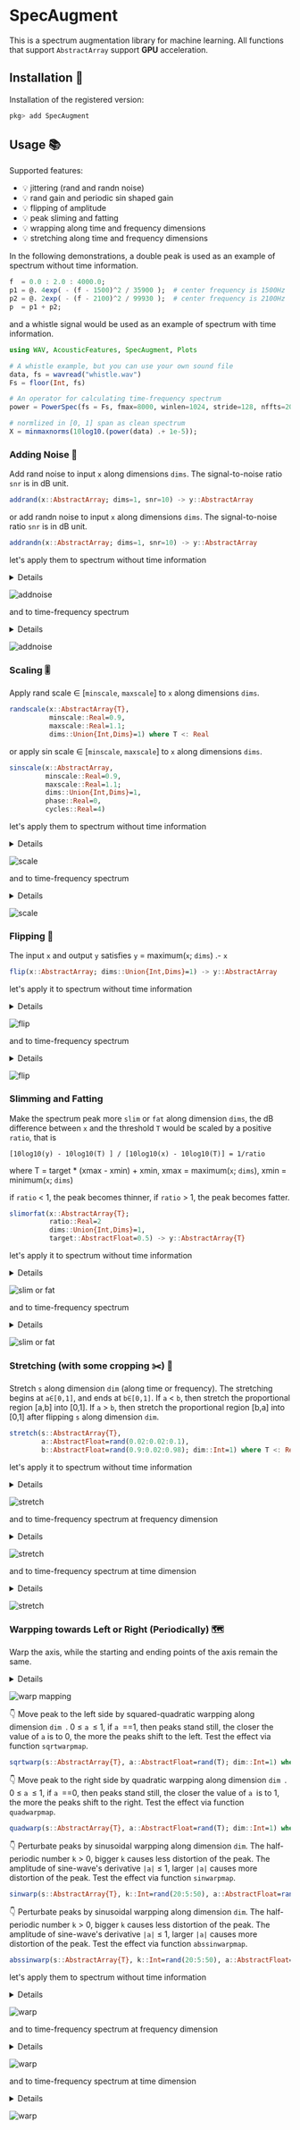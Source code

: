 # SpecAugment

This is a spectrum augmentation library for machine learning. All functions that support `AbstractArray` support **GPU** acceleration.

## Installation 💾

Installation of the registered version:

```julia
pkg> add SpecAugment
```

## Usage 📚

Supported features:

+ 💡 jittering (rand and randn noise)
+ 💡 rand gain and periodic sin shaped gain
+ 💡 flipping of amplitude
+ 💡 peak sliming and fatting
+ 💡 wrapping along time and frequency dimensions
+ 💡 stretching along time and frequency dimensions

In the following demonstrations, a double peak is used as an example of spectrum without time information.

```julia
f  = 0.0 : 2.0 : 4000.0;
p1 = @. 4exp( - (f - 1500)^2 / 35900 );  # center frequency is 1500Hz
p2 = @. 2exp( - (f - 2100)^2 / 99930 );  # center frequency is 2100Hz
p  = p1 + p2;
```

and a whistle signal would be used as an example of spectrum with time information.

```julia
using WAV, AcousticFeatures, SpecAugment, Plots

# A whistle example, but you can use your own sound file
data, fs = wavread("whistle.wav")
Fs = floor(Int, fs)

# An operator for calculating time-frequency spectrum
power = PowerSpec(fs = Fs, fmax=8000, winlen=1024, stride=128, nffts=2048, donorm=true, type=Vector{Float64});

# normlized in [0, 1] span as clean spectrum
X = minmaxnorms(10log10.(power(data) .+ 1e-5));
```

### Adding Noise 🎲

Add rand noise to input `x` along dimensions `dims`. The signal-to-noise ratio `snr` is in dB unit.

```julia
addrand(x::AbstractArray; dims=1, snr=10) -> y::AbstractArray
```

or add randn noise to input `x` along dimensions `dims`. The signal-to-noise ratio `snr` is in dB unit.

```julia
addrandn(x::AbstractArray; dims=1, snr=10) -> y::AbstractArray
```

let's apply them to spectrum without time information

<details>

```julia
prand = addrand(p, dims=1, snr=5);
prandn = addrandn(p, dims=1, snr=1);
plot(f, p, label="clean", fg_legend = :transparent, ylims=(-0.1, 5)); 
plot!(f, prand, label="5dB rand", framestyle=:zerolines); 
plot!(f, prandn, label="1dB randn", xlabel="frequency Hz")
```

</details>

![addnoise](./images/addnoise.png)

and to time-frequency spectrum

<details>

```julia
Xrand  = addrand(X, dims=(1,2), snr=-5);
Xrandn = addrandn(X, dims=(1,2), snr=-8);
heatmap(hcat(X, ones(1024,1), Xrand, ones(1024,1), Xrandn), ticks=nothing)
annotate!(125,     900, "clean",      :white)
annotate!(125+250, 900, "-5dB rand",  :white)
annotate!(125+500, 900, "-8dB randn", :white)
```

</details>

![addnoise](./images/addnoise-tf.png)

### Scaling 🎚️

Apply rand scale ∈ [`minscale`, `maxscale`] to `x` along dimensions `dims`.

```julia
randscale(x::AbstractArray{T},
          minscale::Real=0.9,
          maxscale::Real=1.1;
          dims::Union{Int,Dims}=1) where T <: Real
```

or apply sin scale ∈ [`minscale`, `maxscale`] to `x` along dimensions `dims`.

```julia
sinscale(x::AbstractArray,
         minscale::Real=0.9,
         maxscale::Real=1.1;
         dims::Union{Int,Dims}=1,
         phase::Real=0,
         cycles::Real=4)
```

let's apply them to spectrum without time information

<details>

```julia
prand = randscale(p, 0.8, 1.2, dims=1);
psin = sinscale(p, 0.7, 1.3, dims=1);
plot(f, p, label="clean", fg_legend = :transparent, ylims=(-0.1, 5)); 
plot!(f, prand, label="randscale", framestyle=:zerolines); 
plot!(f, psin, label="sinscale", xlabel="frequency Hz")
```

</details>

![scale](./images/scale-noise-sin.png)

and to time-frequency spectrum

<details>

```julia
Xrand = randscale(X, 0.2, 1.5, dims=(1,2));
Xsin = sinscale(X, 0.3, 1.6, dims=(1,2));
heatmap(hcat(X, ones(1024,1), Xrand, ones(1024,1), Xsin), ticks=nothing)
annotate!(125,     900, "clean",      :white)
annotate!(125+250, 900, "randscale",  :white)
annotate!(125+500, 900, "sinscale",   :white)
```

</details>

![scale](./images/scale-noise-sin-tf.png)

### Flipping 🤸

The input `x` and output `y` satisfies `y` = maximum(`x`; `dims`) .- `x`

```julia
flip(x::AbstractArray; dims::Union{Int,Dims}=1) -> y::AbstractArray
```

let's apply it to spectrum without time information

<details>

```julia
pflip = flip(p, dims=1);
plot(f, p, label="clean", fg_legend = :transparent, ylims=(-0.1, 5)); 
plot!(f, pflip, label="flipped", framestyle=:zerolines)
```

</details>

![flip](./images/flipped.png)

and to time-frequency spectrum

<details>

```julia
Xflip = flip(X, dims=(1,2));
heatmap(hcat(X, ones(1024,1), Xflip))
annotate!(125,     900, "clean",   :white)
annotate!(125+250, 900, "flipped", :black)
```

</details>

![flip](./images/flipped-tf.png)

### Slimming and Fatting

Make the spectrum peak more `slim` or `fat` along dimension `dims`, the dB difference between `x` and the threshold `T` would be scaled by a positive `ratio`, that is

    [10log10(y) - 10log10(T) ] / [10log10(x) - 10log10(T)] = 1/ratio

where T = target * (xmax - xmin) + xmin,   xmax = maximum(`x`; `dims`),  xmin = minimum(`x`; `dims`)

if  `ratio` < 1,  the peak becomes thinner,
if  `ratio` > 1,  the peak becomes fatter.

```julia
slimorfat(x::AbstractArray{T};
          ratio::Real=2
          dims::Union{Int,Dims}=1,
          target::AbstractFloat=0.5) -> y::AbstractArray{T}
```

let's apply it to spectrum without time information

<details>

```julia
pslim = slimorfat(p, ratio=0.7);
pfatt = slimorfat(p, ratio=2);
plot(f, p, label="clean", fg_legend = :transparent, linewidth=2); 
plot!(f, pslim, label="slim", framestyle=:zerolines); 
plot!(f, pfatt, label="fat", xlabel="frequency Hz")
```

</details>

![slim or fat](./images/slimorfat.png)

and to time-frequency spectrum

<details>

```julia
Xslim = slimorfat(X, dims=(1,2), ratio=0.8);
Xfatt = slimorfat(X, dims=(1,2), ratio=4);
heatmap(hcat(X, ones(1024,1), Xslim, ones(1024,1), Xfatt), ticks=nothing)
annotate!(125,     900, "clean", :white)
annotate!(125+250, 900, "slim",  :white)
annotate!(125+500, 900, "fat",   :white)
```

</details>

![slim or fat](./images/slimorfat-tf.png)

### Stretching (with some cropping ✂️) 🐛

Stretch `s` along dimension `dim` (along time or frequency). The stretching begins at `a∈[0,1]`, and ends at `b∈[0,1]`. If `a` < `b`, then stretch the proportional region [a,b] into [0,1]. If `a` > `b`, then stretch the proportional region [b,a] into [0,1] after flipping `s` along dimension `dim`.

```julia
stretch(s::AbstractArray{T},
        a::AbstractFloat=rand(0.02:0.02:0.1),
        b::AbstractFloat=rand(0.9:0.02:0.98); dim::Int=1) where T <: Real
```

let's apply it to spectrum without time information

<details>


```julia
pstretch1 = stretch(p, 0.2, 0.7, dim=1);
pstretch2 = stretch(p, 0.7, 0.2, dim=1);
plt1=plot(f, p, label="clean", fg_legend = :transparent); 
plot!(f, pstretch1, label="stretched", framestyle=:zerolines)
plt2=plot(f, p, label="clean", fg_legend = :transparent); 
plot!(f, pstretch2, label="stretched", framestyle=:zerolines)
plot(plt1, plt2, layout=(2,1))
```

</details>

![stretch](./images/stretch.png)

and to time-frequency spectrum at frequency dimension

<details>

```julia
Xstretch1 = stretch(X, 0.1, 0.6, dim=1);
Xstretch2 = stretch(X, 0.6, 0.1, dim=1);
heatmap(hcat(X, ones(1024,1), Xstretch1, ones(1024,1), Xstretch2), ticks=nothing)
annotate!(125,     900, "clean",     :white)
annotate!(125+250, 900, "stretched", :white)
annotate!(125+500, 200, "stretched", :white)
```

</details>

![stretch](./images/stretch-f.png)

and to time-frequency spectrum at time dimension

<details>

```julia
Xstretch1 = stretch(X, 0.5, 0.9, dim=2);
Xstretch2 = stretch(X, 0.9, 0.5, dim=2);
heatmap(hcat(X, ones(1024,1), Xstretch1, ones(1024,1), Xstretch2), ticks=nothing)
annotate!(125,     900, "clean",     :white)
annotate!(125+250, 900, "stretched", :white)
annotate!(125+500, 900, "stretched", :white)
```

</details>

![stretch](./images/stretch-t.png)

### Warpping towards Left or Right (Periodically) 🗺️

Warp the axis, while the starting and ending points of the axis remain the same.

<details>

```julia
begin
    oldids, newids = quadwarpmap(0.9, 2560);
    plt1 = plot(oldids, oldids, label="origin mapping");
    plot!(oldids, newids, label="quadwarp mapping")
    xlabel!("input indices");
    ylabel!("output indices")
    # --------------------------------------
    oldids, newids = sqrtwarpmap(0.3, 2560);
    plt2 = plot(oldids, oldids, label="origin mapping");
    plot!(oldids, newids, label="sqrtwarp mapping")
    xlabel!("input indices");
    ylabel!("output indices")
    # --------------------------------------
    oldids, newids = sinwarpmap(4, 0.7, 1024);
    plt3 = plot(oldids, oldids, label="origin mapping");
    plot!(oldids, newids, label="sinwarp mapping")
    xlabel!("input indices");
    ylabel!("output indices")
    # --------------------------------------
    oldids, newids = abssinwarpmap(3, 0.8, 2560);
    plt4 = plot(oldids, oldids, label="origin mapping");
    plot!(oldids, newids, label="abssinwarp mapping")
    xlabel!("input indices");
    ylabel!("output indices")
    # --------------------------------------
    plot(plt1, plt2, plt3, plt4, layout=(2,2),
         fg_legend = :transparent,
         bg_legend = :transparent)
end
```

</details>

![warp mapping](./images/warp-map.png)

👇 Move peak to the left side by squared-quadratic warpping along dimension `dim `. 0 ≤ `a `≤ 1, if `a `==1, then peaks stand still, the closer the value of `a` is to 0, the more the peaks shift to the left. Test the effect via function `sqrtwarpmap`.

```julia
sqrtwarp(s::AbstractArray{T}, a::AbstractFloat=rand(T); dim::Int=1) where T <: Real
```

👇 Move peak to the right side by quadratic warpping along dimension `dim `. 0 ≤ `a `≤ 1, if `a `==0, then peaks stand still, the closer the value of `a `is to 1, the more the peaks shift to the right. Test the effect via function `quadwarpmap`.

```julia
quadwarp(s::AbstractArray{T}, a::AbstractFloat=rand(T); dim::Int=1) where T <: Real
```

👇 Perturbate peaks by sinusoidal warpping along dimension `dim`. The half-periodic number `k` > 0, bigger `k` causes less distortion of the peak. The amplitude of sine-wave's derivative `|a|` ≤ 1, larger `|a|` causes more distortion of the peak. Test the effect via function `sinwarpmap`.

```julia
sinwarp(s::AbstractArray{T}, k::Int=rand(20:5:50), a::AbstractFloat=rand(-1:0.2:1); dim::Int=1) where T <: Real
```

👇 Perturbate peaks by sinusoidal warpping along dimension `dim`. The half-periodic number `k` > 0, bigger `k` causes less distortion of the peak. The amplitude of sine-wave's derivative `|a|` ≤ 1, larger `|a|` causes more distortion of the peak. Test the effect via function `abssinwarpmap`.

```julia
abssinwarp(s::AbstractArray{T}, k::Int=rand(20:5:50), a::AbstractFloat=rand(-1:0.2:1); dim::Int=1) where T <: Real
```

let's apply them to spectrum without time information

<details>

```julia
psqrt = sqrtwarp(p, 0.7);
pquad = quadwarp(p, 0.7);
plt1 = plot(f, p, label="clean", fg_legend = :transparent, linewidth=2); 
plot!(f, psqrt, label="sqrtwarp", framestyle=:zerolines);
plot!(f, pquad, label="quadwarp", framestyle=:zerolines);
psin =    sinwarp(p, 30, 0.9);
pabs = abssinwarp(p, 8, 0.9);
plt2 = plot(f, p, label="clean", fg_legend = :transparent, linewidth=2); 
plot!(f, psin, label="sinwarp", framestyle=:zerolines);
plot!(f, pabs, label="abssinwarp", framestyle=:zerolines);
plot(plt1, plt2, layout=(2,1))
```

</details>

![warp](./images/warp.png)

and to time-frequency spectrum at frequency dimension

<details>

```julia
Xsqrt = sqrtwarp(X, 0.6, dim=1);
Xquad = quadwarp(X, 0.6, dim=1);
plt1  = heatmap(hcat(X, ones(1024,1), Xsqrt, ones(1024,1), Xquad), ticks=nothing)
annotate!(125,     900, "clean", :white)
annotate!(125+250, 900, "sqrtwarp",  :white)
annotate!(125+500, 900, "quadwarp",   :white)
Xsin =    sinwarp(X, 2, 0.9, dim=1);
Xabs = abssinwarp(X, 2,-0.9, dim=1);
plt2 = heatmap(hcat(X, ones(1024,1), Xsin, ones(1024,1), Xabs), ticks=nothing)
annotate!(125,     900, "clean", :white)
annotate!(125+250, 900, "sinwarp",  :white)
annotate!(125+500, 900, "abssinwarp",   :white)
plot(plt1, plt2, layout=(2,1))
```

</details>

![warp](./images/warp-f.png)

and to time-frequency spectrum at time dimension

<details>

```julia
Xsqrt = sqrtwarp(X, 0.6, dim=2);
Xquad = quadwarp(X, 0.6, dim=2);
plt1  = heatmap(hcat(X, ones(1024,1), Xsqrt, ones(1024,1), Xquad), ticks=nothing)
annotate!(125,     900, "clean", :white)
annotate!(125+250, 900, "sqrtwarp",  :white)
annotate!(125+500, 900, "quadwarp",   :white)
Xsin =    sinwarp(X, 2, 0.9, dim=2);
Xabs = abssinwarp(X, 2,-0.9, dim=2);
plt2 = heatmap(hcat(X, ones(1024,1), Xsin, ones(1024,1), Xabs), ticks=nothing)
annotate!(125,     900, "clean", :white)
annotate!(125+250, 900, "sinwarp",  :white)
annotate!(125+500, 900, "abssinwarp",   :white)
plot(plt1, plt2, layout=(2,1))
```

</details>

![warp](./images/warp-t.png)
